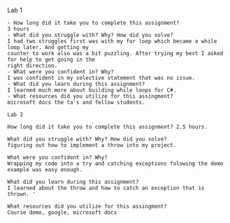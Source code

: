 
Lab 1

	- How long did it take you to complete this assignment?
	3 hours
	- What did you struggle with? Why? How did you solve?
	I had two struggles first was with my for loop which became a while loop later. And getting my
	counter to work also was a bit puzzling. After trying my best I asked for help to get going in the 
	right direction. 
	- What were you confident in? Why?
	I was confident in my selective statement that was no issue. 
	- What did you learn during this assignment?
	I learned much more about building while loops for C#.
    - What resources did you utilize for this assingment?
	microsoft docs the ta's and fellow students. 

	Lab 2

	How long did it take you to complete this assignment? 2.5 hours.

	What did you struggle with? Why? How did you solve? 
	figuring out how to implement a throw into my project.

	What were you confident in? Why? 
	Wrapping my code into a try and catching exceptions folowing the demo example was easy enough.

	What did you learn during this assignment? 
	I learned about the throw and how to catch an exception that is thrown. '

	What resources did you utilize for this assingment? 
	Course demo, google, microsoft docs


